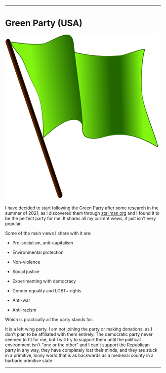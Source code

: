 
***

# Green Party (USA)

![Green_flag_waving.svg](/Green_flag_waving.svg)

I have decided to start following the Green Party after some research in the summer of 2021, as I discovered them through [stallman.org](https://stallman.org/) and I found it to be the perfect party for me. It shares all my current views, it just isn't very popular.

Some of the main views I share with it are:

* Pro-socialism, anti-capitalism

* Environmental protection

* Non-violence

* Social justice

* Experimenting with democracy

* Gender equality and LGBT+ rights

* Anti-war

* Anti-racism

Which is practically all the party stands for.

It is a left wing party. I am not joining the party or making donations, as I don't plan to be affiliated with them entirely. The democratic party never seemed to fit for me, but I will try to support them until the political environment isn't "one or the other" and I can't support the Republican party in any way, they have completely lost their minds, and they are stuck in a primitive, loony world that is as backwards as a medieval county in a barbaric primitive state.

***

